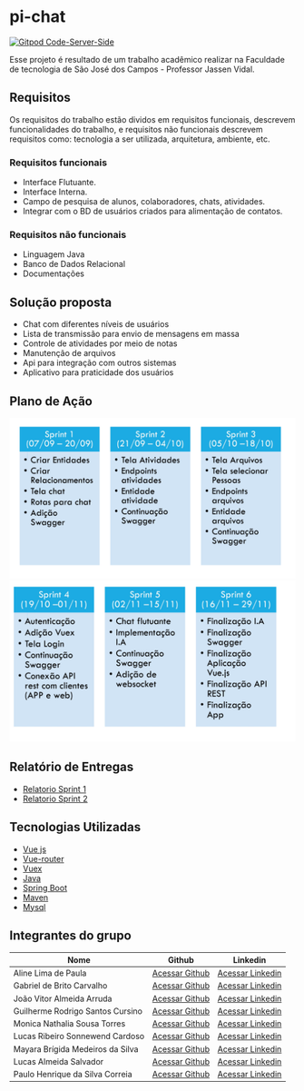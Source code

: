 # pi-chat
[![Gitpod Code-Server-Side](https://img.shields.io/badge/Gitpod-Ready--to--Code-blue?logo=gitpod)](https://gitpod.io/#https://github.com/LASalvador/pi-chat/tree/development/spring-boot-pi)

Esse projeto é resultado de um trabalho acadêmico realizar na Faculdade de tecnologia de São José dos Campos - Professor Jassen Vidal. 

## Requisitos 

Os requisitos do trabalho estão dividos em requisitos funcionais, descrevem funcionalidades do trabalho, e requisitos não funcionais descrevem requisitos como: tecnologia a ser utilizada, arquitetura, ambiente, etc. 

### Requisitos funcionais
* Interface Flutuante.
* Interface Interna.
* Campo de pesquisa de alunos, colaboradores, chats, atividades.
* Integrar com o BD de usuários criados para alimentação de contatos.

### Requisitos não funcionais
* Linguagem Java
* Banco de Dados Relacional
* Documentações

## Solução proposta
* Chat com diferentes níveis de usuários
* Lista de transmissão para envio de mensagens em massa
* Controle de atividades por meio de notas
* Manutenção de arquivos
* Api para integração com outros sistemas
* Aplicativo para praticidade dos usuários

## Plano de Ação

![Plano de ação parte 1](image/SprintCards_page-0001.jpg)
![Plano de ação parte 2](image/SprintCards_page-0002.jpg)

## Relatório de Entregas

- [Relatorio Sprint 1](https://github.com/LASalvador/pi-chat/blob/master/relatorios-sprint/sprint1.md#entrega-1-2009)
- [Relatorio Sprint 2](https://github.com/LASalvador/pi-chat/blob/master/relatorios-sprint/sprint2.md#entrega-2-0410)


## Tecnologias Utilizadas
* [Vue js](https://vuejs.org/)
* [Vue-router](https://router.vuejs.org/)
* [Vuex](https://vuex.vuejs.org/)
* [Java](https://www.java.com/pt_BR/)
* [Spring Boot](https://spring.io/projects/spring-boot)
* [Maven](https://maven.apache.org/)
* [Mysql](https://www.mysql.com/)

## Integrantes do grupo 

Nome | Github | Linkedin
------------ | ------------- | -----------
Aline Lima de Paula| [Acessar Github](https://github.com/alineelima) | [Acessar Linkedin](https://www.linkedin.com/in/aline-lima-de-paula/)
Gabriel de Brito Carvalho | [Acessar Github](https://github.com/gamebielo) | [Acessar Linkedin](https://www.linkedin.com/in/gabriel-carvalho-b937a5160)
João Vitor Almeida Arruda | [Acessar Github](https://github.com/jeyarruda) | [Acessar Linkedin](https://www.linkedin.com/in/jo%C3%A3o-vitor-almeida-arruda-233612154/)
Guilherme Rodrigo Santos Cursino | [Acessar Github](https://github.com/grcursino) | [Acessar Linkedin](https://www.linkedin.com/in/guilherme-cursino-ba1476164/)
Monica Nathalia Sousa Torres | [Acessar Github](https://github.com/monica261) | [Acessar Linkedin](https://www.linkedin.com/in/m%C3%B4nica-torres-198875149)
Lucas Ribeiro Sonnewend Cardoso | [Acessar Github](https://github.com/lrsonnewend) | [Acessar Linkedin](https://www.linkedin.com/in/lucas-sonnewend-a87a66180/)
Mayara Brígida Medeiros da Silva | [Acessar Github](https://github.com/mayaramedeiros) | [Acessar Linkedin](https://www.linkedin.com/in/mayara-br%C3%ADgida-398733182/)
Lucas Almeida Salvador | [Acessar Github](https://github.com/lasalvador) | [Acessar Linkedin](https://www.linkedin.com/in/lassalvador/)
Paulo Henrique da Silva Correia | [Acessar Github](https://github.com/paulohenrique7010) | [Acessar Linkedin](https://www.linkedin.com/in/paulo-henrique-36355316b/)




